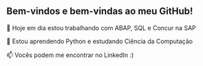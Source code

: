 ## Bem-vindos e bem-vindas ao meu GitHub!

🔭 Hoje em dia estou trabalhando com ABAP, SQL e Concur na SAP

🌱 Estou aprendendo Python e estudando Ciência da Computação

📫 Vocês podem me encontrar no LinkedIn :)
<!--
**fraga500/fraga500** is a ✨ _special_ ✨ repository because its `README.md` (this file) appears on your GitHub profile.

Here are some ideas to get you started:

- 🔭 I’m currently working on ...
- 🌱 I’m currently learning ...
- 👯 I’m looking to collaborate on ...
- 🤔 I’m looking for help with ...
- 💬 Ask me about ...
- 📫 How to reach me: ...
- 😄 Pronouns: ...
- ⚡ Fun fact: ...
-->
